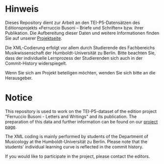 # Hinweis

Dieses Repository dient zur Arbeit an den TEI-P5-Datensätzen des Editionsprojekts «Ferruccio Busoni – Briefe und Schriften» bzw. ihrer Publikation.
Die Aufbereitung dieser Daten und weitere Informationen finden Sie auf unserer [Projektseite](busoni-nachlass.org).


Die XML-Codierung erfolgt vor allem durch Studierende des Fachbereichs Musikwissenschaft der Humboldt-Universität zu Berlin. 
Bitte beachten Sie, dass der individuelle Lernprozess der Studierenden sich auch in der Commit-History widerspiegelt.

Wenn Sie sich am Projekt beteiligen möchten, wenden Sie sich bitte an die Herausgeber.

# Notice

This repository is used to work on the TEI-P5-dataset of the edition project "Ferruccio Busoni - Letters and Writings" and its publication.
The preparation of this data and further information can be found on our [project page](busoni-nachlass.org).

The XML coding is mainly performed by students of the Department of Musicology at the Humboldt-Universität zu Berlin.
Please note that the students' individual learning curve is reflected in the commit history.

If you would like to participate in the project, please contact the editors.
